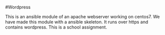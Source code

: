#Wordpress

This is an ansible module of an apache webserver working on centos7. We have made this module with a ansible skeleton. 
It runs over https and contains wordpress. This is a school assignment.
